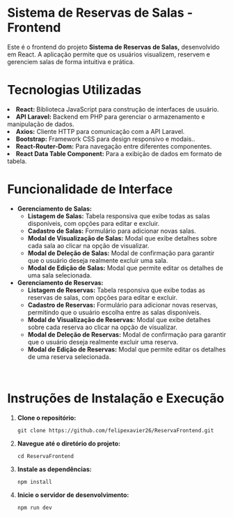<h1>Sistema de Reservas de Salas - Frontend</h1>

<p>
Este é o frontend do projeto <strong> Sistema de Reservas de Salas,</strong> desenvolvido em React. A aplicação permite que os usuários visualizem, reservem e gerenciem salas de forma intuitiva e prática.
</p>

<h1>Tecnologias Utilizadas</h1>
<li><strong>React: </strong> Biblioteca JavaScript para construção de interfaces de usuário.</li>
<li><strong>API Laravel:</strong> Backend em PHP para gerenciar o armazenamento e manipulação de dados.</li>
<li><strong>Axios:</strong> Cliente HTTP para comunicação com a API Laravel.</li>
<li><strong>Bootstrap:</strong> Framework CSS para design responsivo e modais..</li>
<li><strong>React-Router-Dom:</strong> Para navegação entre diferentes componentes.</li>
<li><strong>React Data Table Component:</strong>  Para a exibição de dados em formato de tabela.</li>


<h1>Funcionalidade de Interface</h1>
<ul>
    <li><strong>Gerenciamento de Salas:</strong>
        <ul>
            <li><strong>Listagem de Salas:</strong> Tabela responsiva que exibe todas as salas disponíveis, com opções para editar e excluir.</li> 
            <li><strong>Cadastro de Salas:</strong> Formulário para adicionar novas salas.</li>
            <li><strong>Modal de Visualização de Salas:</strong> Modal que exibe detalhes sobre cada sala ao clicar na opção de visualizar.</li>
            <li><strong>Modal de Deleção de Salas:</strong> Modal de confirmação para garantir que o usuário deseja realmente excluir uma sala.</li>
            <li><strong>Modal de Edição de Salas:</strong> Modal que permite editar os detalhes de uma sala selecionada.</li>
        </ul>
    </li>
    <li><strong>Gerenciamento de Reservas:</strong>
        <ul>
            <li><strong>Listagem de Reservas:</strong> Tabela responsiva que exibe todas as reservas de salas, com opções para editar e excluir.</li>
            <li><strong>Cadastro de Reservas:</strong> Formulário para adicionar novas reservas, permitindo que o usuário escolha entre as salas disponíveis.</li>
            <li><strong>Modal de Visualização de Reservas:</strong> Modal que exibe detalhes sobre cada reserva ao clicar na opção de visualizar.</li>
            <li><strong>Modal de Deleção de Reservas:</strong> Modal de confirmação para garantir que o usuário deseja realmente excluir uma reserva.</li>
            <li><strong>Modal de Edição de Reservas:</strong> Modal que permite editar os detalhes de uma reserva selecionada.</li>
        </ul>
    </li>
</ul>


<br>


<h1>Instruções de Instalação e Execução</h1>
<ol>
    <li><strong>Clone o repositório:</strong>
        <pre><code>git clone https://github.com/felipexavier26/ReservaFrontend.git</code></pre>
    </li>
    <li><strong>Navegue até o diretório do projeto:</strong>
        <pre><code>cd ReservaFrontend</code></pre>
    </li>
    <li><strong>Instale as dependências:</strong>
        <pre><code>npm install</code></pre>
    </li>
    <li><strong>Inicie o servidor de desenvolvimento:</strong>
        <pre><code>npm run dev</code></pre>
    </li>
</ol>


